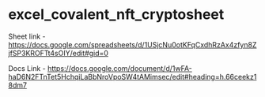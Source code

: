 # excel_covalent_nft_cryptosheet

Sheet link - https://docs.google.com/spreadsheets/d/1USjcNu0otKFqCxdhRzAx4zfyn8ZjfSP3KROFTt4sOIY/edit#gid=0

Docs Link - https://docs.google.com/document/d/1wFA-haD6N2FTnTet5HchqiLaBbNroVpoSW4tAMimsec/edit#heading=h.66ceekz18dm7